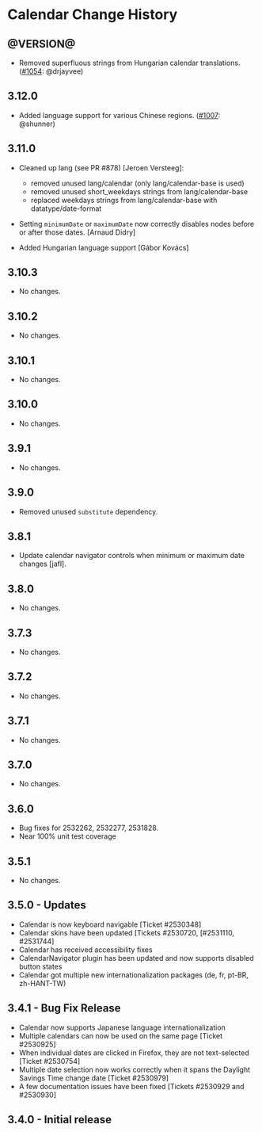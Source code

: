 Calendar Change History
=======================

@VERSION@
------

* Removed superfluous strings from Hungarian calendar translations. ([#1054][]: @drjayvee)

[#1054]: https://github.com/yui/yui3/issues/1054

3.12.0
------

* Added language support for various Chinese regions. ([#1007][]: @shunner)


[#1007]: https://github.com/yui/yui3/issues/1007


3.11.0
------

* Cleaned up lang (see PR #878) [Jeroen Versteeg]:
  * removed unused lang/calendar (only lang/calendar-base is used)
  * removed unused short_weekdays strings from lang/calendar-base
  * replaced weekdays strings from lang/calendar-base with datatype/date-format

* Setting `minimumDate` or `maximumDate` now correctly disables nodes before or
  after those dates. [Arnaud Didry]

* Added Hungarian language support [Gábor Kovács]

3.10.3
------

* No changes.

3.10.2
------

* No changes.

3.10.1
------

* No changes.

3.10.0
------

* No changes.

3.9.1
-----

* No changes.

3.9.0
-----

* Removed unused `substitute` dependency.

3.8.1
-----

* Update calendar navigator controls when minimum or maximum date changes [jafl].

3.8.0
-----

* No changes.

3.7.3
-----

* No changes.

3.7.2
-----

* No changes.

3.7.1
-----

* No changes.

3.7.0
-----

* No changes.

3.6.0
-----
  * Bug fixes for 2532262, 2532277, 2531828.
  * Near 100% unit test coverage

3.5.1
-----

  * No changes.


3.5.0 - Updates
---------------
   * Calendar is now keyboard navigable [Ticket #2530348]
   * Calendar skins have been updated [Tickets #2530720, [#2531110, #2531744]
   * Calendar has received accessibility fixes
   * CalendarNavigator plugin has been updated and now supports disabled button states
   * Calendar got multiple new internationalization packages (de, fr, pt-BR, zh-HANT-TW)

3.4.1 - Bug Fix Release
-----------------------

   * Calendar now supports Japanese language internationalization
   * Multiple calendars can now be used on the same page [Ticket #2530925]
   * When individual dates are clicked in Firefox, they are not text-selected [Ticket #2530754]
   * Multiple date selection now works correctly when it spans the Daylight Savings Time change date [Ticket #2530979]
   * A few documentation issues have been fixed [Tickets #2530929 and #2530930]

3.4.0 - Initial release
-----------------------

